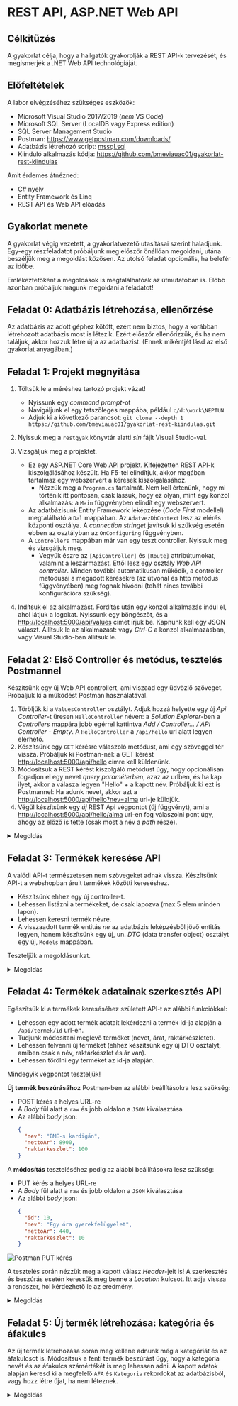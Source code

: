# REST API, ASP.NET Web API

## Célkitűzés

A gyakorlat célja, hogy a hallgatók gyakorolják a REST API-k tervezését, és megismerjék a .NET Web API technológiáját.

## Előfeltételek

A labor elvégzéséhez szükséges eszközök:

- Microsoft Visual Studio 2017/2019 (_nem_ VS Code)
- Microsoft SQL Server (LocalDB vagy Express edition)
- SQL Server Management Studio
- Postman: <https://www.getpostman.com/downloads/>
- Adatbázis létrehozó script: [mssql.sql](https://raw.githubusercontent.com/bmeviauac01/gyakorlatok/master/mssql.sql)
- Kiinduló alkalmazás kódja: <https://github.com/bmeviauac01/gyakorlat-rest-kiindulas>

Amit érdemes átnézned:

- C# nyelv
- Entity Framework és Linq
- REST API és Web API előadás

## Gyakorlat menete

A gyakorlat végig vezetett, a gyakorlatvezető utasításai szerint haladjunk. Egy-egy részfeladatot próbáljunk meg először önállóan megoldani, utána beszéljük meg a megoldást közösen. Az utolsó feladat opcionális, ha belefér az időbe.

Emlékeztetőként a megoldások is megtalálhatóak az útmutatóban is. Előbb azonban próbáljuk magunk megoldani a feladatot!

## Feladat 0: Adatbázis létrehozása, ellenőrzése

Az adatbázis az adott géphez kötött, ezért nem biztos, hogy a korábban létrehozott adatbázis most is létezik. Ezért először ellenőrizzük, és ha nem találjuk, akkor hozzuk létre újra az adatbázist. (Ennek mikéntjét lásd az első gyakorlat anyagában.)

## Feladat 1: Projekt megnyitása

1. Töltsük le a méréshez tartozó projekt vázat!

   - Nyissunk egy _command prompt_-ot
   - Navigáljunk el egy tetszőleges mappába, például `c/d:\work\NEPTUN`
   - Adjuk ki a következő parancsot: `git clone --depth 1 https://github.com/bmeviauac01/gyakorlat-rest-kiindulas.git`

1. Nyissuk meg a `restgyak` könyvtár alatti _sln_ fájlt Visual Studio-val.

1. Vizsgáljuk meg a projektet.

   - Ez egy ASP.NET Core Web API projekt. Kifejezetten REST API-k kiszolgálásához készült. Ha F5-tel elindítjuk, akkor magában tartalmaz egy webszervert a kérések kiszolgálásához.
     - Nézzük meg a `Program.cs` tartalmát. Nem kell értenünk, hogy mi történik itt pontosan, csak lássuk, hogy ez olyan, mint egy konzol alkalmazás: a `Main` függvényben elindít egy webszervert.
   - Az adatbázisunk Entity Framework leképzése (_Code First_ modellel) megtalálható a `Dal` mappában. Az `AdatvezDbContext` lesz az elérés központi osztálya. A _connection stringet_ javítsuk ki szükség esetén ebben az osztályban az `OnConfiguring` függvényben.
   - A `Controllers` mappában már van egy teszt controller. Nyissuk meg és vizsgáljuk meg.
     - Vegyük észre az `[ApiController]` és `[Route]` attribútumokat, valamint a leszármazást. Ettől lesz egy osztály _Web API controller_. Minden további automatikusan működik, a controller metódusai a megadott kérésekre (az útvonal és http metódus függvényében) meg fognak hívódni (tehát nincs további konfigurációra szükség).

1. Indítsuk el az alkalmazást. Fordítás után egy konzol alkalmazás indul el, ahol látjuk a logokat. Nyissunk egy böngészőt, és a <http://localhost:5000/api/values> címet írjuk be. Kapnunk kell egy JSON választ. Állítsuk le az alkalmazást: vagy _Ctrl-C_ a konzol alkalmazásban, vagy Visual Studio-ban állítsuk le.

## Feladat 2: Első Controller és metódus, tesztelés Postmannel

Készítsünk egy új Web API controllert, ami viszaad egy üdvözlő szöveget. Próbáljuk ki a működést Postman használatával.

1. Töröljük ki a `ValuesController` osztályt. Adjuk hozzá helyette egy új _Api Controller_-t üresen `HelloController` néven: a _Solution Explorer_-ben a _Controllers_ mappára jobb egérrel kattintva _Add / Controller... / API Controller - Empty_. A `HelloController` a `/api/hello` url alatt legyen elérhető.
1. Készítsünk egy `GET` kérésre válaszoló metódust, ami egy szöveggel tér vissza. Próbáljuk ki Postman-nel: a GET kérést <http://localhost:5000/api/hello> címre kell küldenünk.
1. Módosítsuk a REST kérést kiszolgáló metódust úgy, hogy opcionálisan fogadjon el egy nevet _query paraméterben_, azaz az urlben, és ha kap ilyet, akkor a válasza legyen "Hello" + a kapott név. Próbáljuk ki ezt is Postmannel: Ha adunk nevet, akkor azt a <http://localhost:5000/api/hello?nev=alma> url-je küldjük.
1. Végül készítsünk egy _új_ REST Api végpontot (új függvényt), ami a <http://localhost:5000/api/hello/alma> url-en fog válaszolni pont úgy, ahogy az előző is tette (csak most a név a _path_ része).

<details><summary markdown="span">Megoldás</summary>

```csharp
[Route("api/hello")]
[ApiController]
public class HelloController : ControllerBase
{
    // 2. alfeladat
    //[HttpGet]
    //public ActionResult<string> Hello()
    //{
    //    return "Hello név nélküli!";
    //}

    // 3. alfeladat
    [HttpGet]
    public ActionResult<string> Hello([FromQuery] string nev)
    {
        if(string.IsNullOrEmpty(nev))
            return "Hello név nélküli!";
        else
            return "Hello " + nev;
    }

    // 4. alfeladat
    [HttpGet]
    [Route("{nev}")] // a route-ban a {} közötti név meg kell egyezzen a paraméter nevével
    public ActionResult<string> Szia(string nev)
    {
        return "Szia " + nev;
    }
}
```

Foglaljuk össze, mi kell ahhoz, hogy egy WebAPI végpontot készítsünk:

- Leszármazni a `ControllerBase`-ből és az `[ApiController]` attribútumot rátenni az osztályra.
- Megadni a route-ot, akár az osztályon, akár a metóduson (vagy mindkettőn) a `[Route]` attribútummal.
- Megfelelő formájú metódust készíteni (pl. visszatérési érték, paraméterek).
- Megadni, milyen http kérésre válaszol a végpont a megfelelő `[Http*]` attribútummal.

</details>

## Feladat 3: Termékek keresése API

A valódi API-t természetesen nem szövegeket adnak vissza. Készítsünk API-t a webshopban árult termékek közötti kereséshez.

- Készítsünk ehhez egy új controller-t.
- Lehessen listázni a termékeket, de csak lapozva (max 5 elem minden lapon).
- Lehessen keresni termék névre.
- A visszaadott termék entitás _ne_ az adatbázis leképzésből jövő entitás legyen, hanem készítsünk egy új, un. _DTO_ (data transfer object) osztályt egy új, `Models` mappában.

Teszteljük a megoldásunkat.

<details><summary markdown="span">Megoldás</summary>

```csharp
// *********************************
// Models/Termek.cs

namespace restgyak.Models
{
    public class Termek
    {
        public Termek(int id, string nev, double? nettoAr, int? raktarkeszlet)
        {
            Id = id;
            Nev = nev;
            NettoAr = nettoAr;
            Raktarkeszlet = raktarkeszlet;
        }

        // Csak a lenyeges tulajdonsagokat tartalmazza, pl. az adatbazis kulso kulcsokat nem.
        // Ertekadas csak a konstruktoron keresztul lehetseges, ezzel jelezve, hogy a peldany
        // egy pillanatkep alapjan jon letre, es nem modosithato.

        public int Id { get; private set; }
        public string Nev { get; private set; }
        public double? NettoAr { get; private set; }
        public int? Raktarkeszlet { get; private set; }
    }
}



// *********************************
// Controllers/TermekController.cs

using System.Linq;
using Microsoft.AspNetCore.Mvc;

namespace restgyak.Controllers
{
    [Route("api/termek")] // adjunk meg explicit urlt inkabb
    [ApiController]
    public class TermekController : ControllerBase
    {
        private readonly Dal.AdatvezDbContext dbContext;

        // Az adatbazist igy kaphatjuk meg. A kornyezet adja a Dependency Injection szolgaltatast.
        // A DbContext automatikusan megszunik, amikor a controller megszunik: a lekerdezes vegen.
        public TermekController(Dal.AdatvezDbContext dbContext)
        {
            this.dbContext = dbContext;
        }

        [HttpGet]
        public ActionResult<Models.Termek[]> List([FromQuery] string search = null, [FromQuery] int from = 0)
        {
            IQueryable<Dal.Termek> szurtLista;

            if (string.IsNullOrEmpty(search)) // ha nincs nev alapu kereses, az osszes termek
                szurtLista = dbContext.Termek;
            else // nev alapjan kereses
                szurtLista = dbContext.Termek.Where(dbTermek => dbTermek.Nev.Contains(search));

            return szurtLista
                    .Skip(from) // lapozashoz: hanyadik termektol kezdve
                    .Take(5) // egy lapon max 5 termek
                    .Select(dbTermek => new Models.Termek(dbTermek.Id, dbTermek.Nev, dbTermek.NettoAr, dbTermek.Raktarkeszlet)) // adatbazis entitas -> DTO
                    .ToArray(); // a fenti IQueryable kiertekelesesen kieroltetese, kulonben hibara futnank
        }
    }
}
```

Vegyük észre, hogy a JSON sorosítással nem kellett foglalkoznunk. Az API csak entitást ad vissza. A sorosításról automatikusan gondoskodik a keretrendszer.

Lapozást azért érdemes beiktatni, hogy korlátozzuk a visszaadott választ (ahogy a felhasználói felületeken is szokás lapozni). Erre tipikus megoldás ez a "-tól" jellegű megoldás.

A metódus eredménye a `ToArray`-t megelőzően egy `IQueryable`. Emlékezzünk arra, hogy az `IQueryable` nem tartalmazza az eredményt, az csak egy leíró. Ha nem lenne a végén `ToArray`, akkor hibára futna az alkalmazás, mert amikor a JSON sorosítás elkezdené iterálni a gyűjteményt, már egy megszűnt adatbázis kapcsolaton próbálna dolgozni. A WebAPI végpontokból soha ne adjunk emiatt `IQueryable` vagy `IEnumerable` visszatérési értéket!

</details>

## Feladat 4: Termékek adatainak szerkesztés API

Egészítsük ki a termékek kereséséhez született API-t az alábbi funkciókkal:

- Lehessen egy adott termék adatait lekérdezni a termék id-ja alapján a `/api/termek/id` url-en.
- Tudjunk módosítani meglevő terméket (nevet, árat, raktárkészletet).
- Lehessen felvenni új terméket (ehhez készítsünk egy új DTO osztályt, amiben csak a név, raktárkészlet és ár van).
- Lehessen törölni egy terméket az id-ja alapján.

Mindegyik végpontot teszteljük!

**Új termék beszúrásához** Postman-ben az alábbi beállításokra lesz szükség:

- POST kérés a helyes URL-re
- A _Body_ fül alatt a `raw` és jobb oldalon a `JSON` kiválasztása
- Az alábbi _body_ json:
  ```json
  {
    "nev": "BME-s kardigán",
    "nettoAr": 8900,
    "raktarkeszlet": 100
  }
  ```

A **módosítás** teszteléséhez pedig az alábbi beállításokra lesz szükség:

- PUT kérés a helyes URL-re
- A _Body_ fül alatt a `raw` és jobb oldalon a `JSON` kiválasztása
- Az alábbi _body_ json:
  ```json
  {
    "id": 10,
    "nev": "Egy óra gyerekfelügyelet",
    "nettoAr": 440,
    "raktarkeszlet": 10
  }
  ```

![Postman PUT kérés](images/postman-put-query.png)

A tesztelés során nézzük meg a kapott válasz _Header_-jeit is! A szerkesztés és beszúrás esetén keressük meg benne a _Location_ kulcsot. Itt adja vissza a rendszer, hol kérdezhető le az eredmény.

<details><summary markdown="span">Megoldás</summary>

```csharp
// *********************************
// Models/UjTermek.cs

namespace restgyak.Models
{
    public class UjTermek
    {
        public UjTermek(string nev, double? nettoAr, int? raktarkeszlet)
        {
            Nev = nev;
            NettoAr = nettoAr;
            Raktarkeszlet = raktarkeszlet;
        }

        public string Nev { get; private set; }
        public double? NettoAr { get; private set; }
        public int? Raktarkeszlet { get; private set; }
    }
}



// *********************************
// Models/TermekController.cs
namespace restgyak.Controllers
{
    [Route("api/termek")] // adjunk meg explicit urlt inkabb
    [ApiController]
    public class TermekController : ControllerBase
    {
        // ...

        // GET api/termek/id
        [HttpGet]
        [Route("{id}")]
        public ActionResult<Models.Termek> Get(int id)
        {
            var dbTermek = dbContext.Termek.SingleOrDefault(t => t.Id == id);

            if (dbTermek == null)
                return NotFound(); // helyes http valasz, ha nem talalhato a keresett elem
            else
                return new Models.Termek(dbTermek.Id, dbTermek.Nev, dbTermek.NettoAr, dbTermek.Raktarkeszlet); // siker eseten visszaadjuk az adatot magat
        }

        // PUT api/termek/id
        [HttpPut]
        [Route("{id}")]
        public ActionResult Modify([FromBody] Models.Termek valtozas)
        {
            var dbTermek = dbContext.Termek.SingleOrDefault(t => t.Id == valtozas.Id);

            if (dbTermek == null)
                return NotFound();

            // modositasok elvegzese
            dbTermek.Nev = valtozas.Nev;
            dbTermek.NettoAr = valtozas.NettoAr;
            dbTermek.Raktarkeszlet = valtozas.Raktarkeszlet;

            // mentes az adatbazisban
            dbContext.SaveChanges();

            return NoContent(); // 204 NoContent valasz
        }

        // POST api/termek
        [HttpPost]
        public ActionResult Create([FromBody] Models.UjTermek uj)
        {
            var dbTermek = new Dal.Termek()
            {
                Nev = uj.Nev,
                NettoAr = uj.NettoAr,
                Raktarkeszlet = uj.Raktarkeszlet,
                KategoriaId = 1, // nem szep, ideiglenes megoldas
                Afaid = 1 // nem szep, ideiglenes megoldas
            };

            // mentes az adatbazisba
            dbContext.Termek.Add(dbTermek);
            dbContext.SaveChanges();

            return CreatedAtAction(nameof(Get), new { id = dbTermek.Id }, new Models.Termek(dbTermek.Id, dbTermek.Nev, dbTermek.NettoAr, dbTermek.Raktarkeszlet)); // igy mondjuk meg, hol kerdezheto le a beszurl elem
        }

        // DELETE api/termek/id
        [HttpDelete]
        [Route("{id}")]
        public ActionResult Delete(int id)
        {
            var dbTermek = dbContext.Termek.SingleOrDefault(t => t.Id == id);

            if (dbTermek == null)
                return NotFound();

            dbContext.Termek.Remove(dbTermek);
            return Ok(); // a torles sikeresseget jelezzuk a 200 ok valasszal
        }
    }
}
```

</details>

## Feladat 5: Új termék létrehozása: kategória és áfakulcs

Az új termék létrehozása során meg kellene adnunk még a kategóriát és az áfakulcsot is. Módosítsuk a fenti termék beszúrást úgy, hogy a kategória nevét és az áfakulcs számértékét is meg lehessen adni. A kapott adatok alapján keresd ki a megfelelő `AFA` és `Kategoria` rekordokat az adatbázisból, vagy hozz létre újat, ha nem léteznek.

<details><summary markdown="span">Megoldás</summary>

```csharp
[HttpPost]
public ActionResult Create([FromBody] Models.UjTermek uj)
{
    var dbAfa = dbContext.Afa.FirstOrDefault(a => a.Kulcs == uj.AfaKulcs);
    if (dbAfa == null)
        dbAfa = new Dal.Afa() { Kulcs = uj.AfaKulcs };

    var dbKat = dbContext.Kategoria.FirstOrDefault(k => k.Nev == uj.KategoriaNev);
    if (dbKat == null)
        dbKat = new Dal.Kategoria() { Nev = uj.KategoriaNev };

    var dbTermek = new Dal.Termek()
    {
        Nev = uj.Nev,
        NettoAr = uj.NettoAr,
        Raktarkeszlet = uj.Raktarkeszlet,
        Kategoria = dbKat,
        Afa = dbAfa
    };

    // mentes az adatbazisba
    dbContext.Termek.Add(dbTermek);
    dbContext.SaveChanges();

    return CreatedAtAction(nameof(Get), new { id = dbTermek.Id }, new Models.Termek(dbTermek.Id, dbTermek.Nev, dbTermek.NettoAr, dbTermek.Raktarkeszlet)); // igy mondjuk meg, hol kerdezheto le a beszurl elem
}
```

</details>
